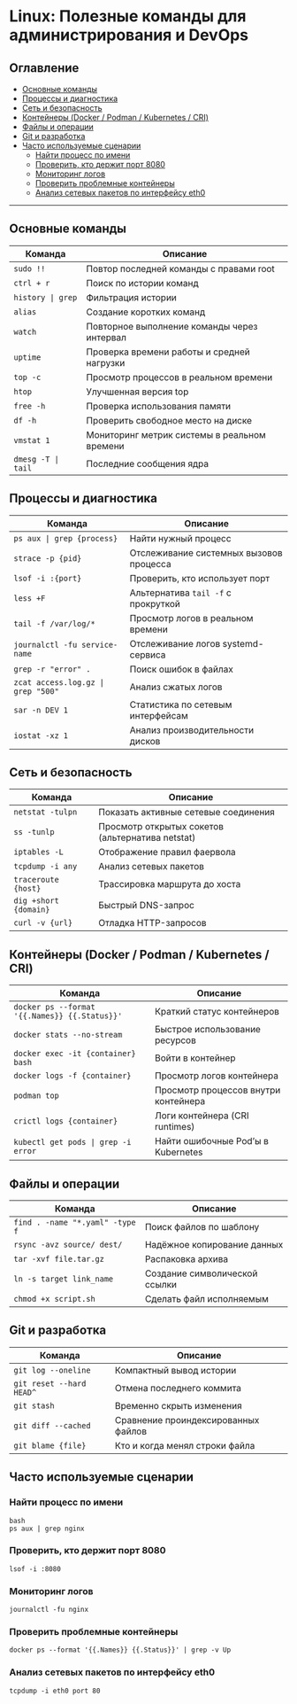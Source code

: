 # Linux: Полезные команды для администрирования и DevOps

## Оглавление

- [Основные команды](#%D0%9E%D1%81%D0%BD%D0%BE%D0%B2%D0%BD%D1%8B%D0%B5-%D0%BA%D0%BE%D0%BC%D0%B0%D0%BD%D0%B4%D1%8B)
- [Процессы и диагностика](#%D0%9F%D1%80%D0%BE%D1%86%D0%B5%D1%81%D1%81%D1%8B-%D0%B8-%D0%B4%D0%B8%D0%B0%D0%B3%D0%BD%D0%BE%D1%81%D1%82%D0%B8%D0%BA%D0%B0)
- [Сеть и безопасность](#%D0%A1%D0%B5%D1%82%D1%8C-%D0%B8-%D0%B1%D0%B5%D0%B7%D0%BE%D0%BF%D0%B0%D1%81%D0%BD%D0%BE%D1%81%D1%82%D1%8C)
- [Контейнеры (Docker / Podman / Kubernetes / CRI)](#%D0%9A%D0%BE%D0%BD%D1%82%D0%B5%D0%B9%D0%BD%D0%B5%D1%80%D1%8B-docker--podman--kubernetes--cri)
- [Файлы и операции](#%D0%A4%D0%B0%D0%B9%D0%BB%D1%8B-%D0%B8-%D0%BE%D0%BF%D0%B5%D1%80%D0%B0%D1%86%D0%B8%D0%B8)
- [Git и разработка](#git-%D0%B8-%D1%80%D0%B0%D0%B7%D1%80%D0%B0%D0%B1%D0%BE%D1%82%D0%BA%D0%B0)
- [Часто используемые сценарии](#%D0%A7%D0%B0%D1%81%D1%82%D0%BE-%D0%B8%D1%81%D0%BF%D0%BE%D0%BB%D1%8C%D0%B7%D1%83%D0%B5%D0%BC%D1%8B%D0%B5-%D1%81%D1%86%D0%B5%D0%BD%D0%B0%D1%80%D0%B8%D0%B8)
  - [Найти процесс по имени](#%D0%9D%D0%B0%D0%B9%D1%82%D0%B8-%D0%BF%D1%80%D0%BE%D1%86%D0%B5%D1%81%D1%81-%D0%BF%D0%BE-%D0%B8%D0%BC%D0%B5%D0%BD%D0%B8)
  - [Проверить, кто держит порт 8080](#%D0%9F%D1%80%D0%BE%D0%B2%D0%B5%D1%80%D0%B8%D1%82%D1%8C-%D0%BA%D1%82%D0%BE-%D0%B4%D0%B5%D1%80%D0%B6%D0%B8%D1%82-%D0%BF%D0%BE%D1%80%D1%82-8080)
  - [Мониторинг логов](#%D0%9C%D0%BE%D0%BD%D0%B8%D1%82%D0%BE%D1%80%D0%B8%D0%BD%D0%B3-%D0%BB%D0%BE%D0%B3%D0%BE%D0%B2)
  - [Проверить проблемные контейнеры](#%D0%9F%D1%80%D0%BE%D0%B2%D0%B5%D1%80%D0%B8%D1%82%D1%8C-%D0%BF%D1%80%D0%BE%D0%B1%D0%BB%D0%B5%D0%BC%D0%BD%D1%8B%D0%B5-%D0%BA%D0%BE%D0%BD%D1%82%D0%B5%D0%B9%D0%BD%D0%B5%D1%80%D1%8B)
  - [Анализ сетевых пакетов по интерфейсу eth0](#%D0%90%D0%BD%D0%B0%D0%BB%D0%B8%D0%B7-%D1%81%D0%B5%D1%82%D0%B5%D0%B2%D1%8B%D1%85-%D0%BF%D0%B0%D0%BA%D0%B5%D1%82%D0%BE%D0%B2-%D0%BF%D0%BE-%D0%B8%D0%BD%D1%82%D0%B5%D1%80%D1%84%D0%B5%D0%B9%D1%81%D1%83-eth0)

---

## Основные команды

| Команда | Описание |
|----------|-----------|
| `sudo !!` | Повтор последней команды с правами root |
| `ctrl + r` | Поиск по истории команд |
| `history \| grep` | Фильтрация истории |
| `alias` | Создание коротких команд |
| `watch` | Повторное выполнение команды через интервал |
| `uptime` | Проверка времени работы и средней нагрузки |
| `top -c` | Просмотр процессов в реальном времени |
| `htop` | Улучшенная версия top |
| `free -h` | Проверка использования памяти |
| `df -h` | Проверить свободное место на диске |
| `vmstat 1` | Мониторинг метрик системы в реальном времени |
| `dmesg -T \| tail` | Последние сообщения ядра |

## Процессы и диагностика

| Команда | Описание |
|----------|-----------|
| `ps aux \| grep {process}` | Найти нужный процесс |
| `strace -p {pid}` | Отслеживание системных вызовов процесса |
| `lsof -i :{port}` | Проверить, кто использует порт |
| `less +F` | Альтернатива `tail -f` с прокруткой |
| `tail -f /var/log/*` | Просмотр логов в реальном времени |
| `journalctl -fu service-name` | Отслеживание логов systemd-сервиса |
| `grep -r "error" .` | Поиск ошибок в файлах |
| `zcat access.log.gz \| grep "500"` | Анализ сжатых логов |
| `sar -n DEV 1` | Статистика по сетевым интерфейсам |
| `iostat -xz 1` | Анализ производительности дисков |

## Сеть и безопасность

| Команда | Описание |
|----------|-----------|
| `netstat -tulpn` | Показать активные сетевые соединения |
| `ss -tunlp` | Просмотр открытых сокетов (альтернатива netstat) |
| `iptables -L` | Отображение правил фаервола |
| `tcpdump -i any` | Анализ сетевых пакетов |
| `traceroute {host}` | Трассировка маршрута до хоста |
| `dig +short {domain}` | Быстрый DNS-запрос |
| `curl -v {url}` | Отладка HTTP-запросов |

## Контейнеры (Docker / Podman / Kubernetes / CRI)

| Команда | Описание |
|----------|-----------|
| `docker ps --format '{{.Names}} {{.Status}}'` | Краткий статус контейнеров |
| `docker stats --no-stream` | Быстрое использование ресурсов |
| `docker exec -it {container} bash` | Войти в контейнер |
| `docker logs -f {container}` | Просмотр логов контейнера |
| `podman top` | Просмотр процессов внутри контейнера |
| `crictl logs {container}` | Логи контейнера (CRI runtimes) |
| `kubectl get pods \| grep -i error` | Найти ошибочные Pod’ы в Kubernetes |

## Файлы и операции

| Команда | Описание |
|----------|-----------|
| `find . -name "*.yaml" -type f` | Поиск файлов по шаблону |
| `rsync -avz source/ dest/` | Надёжное копирование данных |
| `tar -xvf file.tar.gz` | Распаковка архива |
| `ln -s target link_name` | Создание символической ссылки |
| `chmod +x script.sh` | Сделать файл исполняемым |

## Git и разработка

| Команда | Описание |
|----------|-----------|
| `git log --oneline` | Компактный вывод истории |
| `git reset --hard HEAD^` | Отмена последнего коммита |
| `git stash` | Временно скрыть изменения |
| `git diff --cached` | Сравнение проиндексированных файлов |
| `git blame {file}` | Кто и когда менял строки файла |

## Часто используемые сценарии

### Найти процесс по имени

```
bash
ps aux | grep nginx
```

### Проверить, кто держит порт 8080

```
lsof -i :8080
```

### Мониторинг логов

```
journalctl -fu nginx
```

### Проверить проблемные контейнеры

```
docker ps --format '{{.Names}} {{.Status}}' | grep -v Up
```

### Анализ сетевых пакетов по интерфейсу eth0

```
tcpdump -i eth0 port 80
```